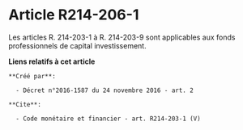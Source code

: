 # Article R214-206-1

Les articles R. 214-203-1 à R. 214-203-9 sont applicables aux fonds professionnels de capital investissement.

**Liens relatifs à cet article**

	**Créé par**:

	  - Décret n°2016-1587 du 24 novembre 2016 - art. 2

	**Cite**:

	  - Code monétaire et financier - art. R214-203-1 (V)
